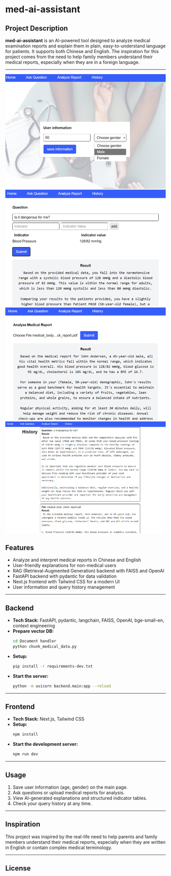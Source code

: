 # med-ai-assistant

## Project Description

**med-ai-assistant** is an AI-powered tool designed to analyze medical examination reports and explain them in plain, easy-to-understand language for patients. It supports both Chinese and English. The inspiration for this project comes from the need to help family members understand their medical reports, especially when they are in a foreign language.

---

![alt text](1.png)
![alt text](2.png)
![alt text](3.png)
![alt text](4.png)

## Features

- Analyze and interpret medical reports in Chinese and English
- User-friendly explanations for non-medical users
- RAG (Retrieval-Augmented Generation) backend with FAISS and OpenAI
- FastAPI backend with pydantic for data validation
- Next.js frontend with Tailwind CSS for a modern UI
- User information and query history management

---

## Backend

- **Tech Stack:** FastAPI, pydantic, langchain, FAISS, OpenAI, bge-small-en, context engineering
- **Prepare vector DB:**
  ```bash
  cd Document handler
  python chunk_medical_data.py
  ```
- **Setup:**
  ```bash
  pip install -r requirements-dev.txt
  ```
- **Start the server:**
  ```bash
  python -m uvicorn backend.main:app --reload
  ```

---

## Frontend

- **Tech Stack:** Next.js, Tailwind CSS
- **Setup:**
  ```bash
  npm install
  ```
- **Start the development server:**
  ```bash
  npm run dev
  ```

---

## Usage

1. Save user information (age, gender) on the main page.
2. Ask questions or upload medical reports for analysis.
3. View AI-generated explanations and structured indicator tables.
4. Check your query history at any time.

---

## Inspiration

This project was inspired by the real-life need to help parents and family members understand their medical reports, especially when they are written in English or contain complex medical terminology.

---

## License
